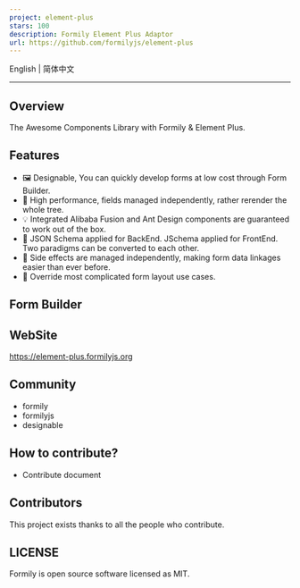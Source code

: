 ```yaml
---
project: element-plus
stars: 100
description: Formily Element Plus Adaptor
url: https://github.com/formilyjs/element-plus
---
```


English | 简体中文

* * *

Overview
--------

The Awesome Components Library with Formily & Element Plus.

Features
--------

-   🖼 Designable, You can quickly develop forms at low cost through Form Builder.
-   🚀 High performance, fields managed independently, rather rerender the whole tree.
-   💡 Integrated Alibaba Fusion and Ant Design components are guaranteed to work out of the box.
-   🎨 JSON Schema applied for BackEnd. JSchema applied for FrontEnd. Two paradigms can be converted to each other.
-   🏅 Side effects are managed independently, making form data linkages easier than ever before.
-   🌯 Override most complicated form layout use cases.

Form Builder
------------

WebSite
-------

https://element-plus.formilyjs.org

Community
---------

-   formily
-   formilyjs
-   designable

How to contribute?
------------------

-   Contribute document

Contributors
------------

This project exists thanks to all the people who contribute.

LICENSE
-------

Formily is open source software licensed as MIT.
